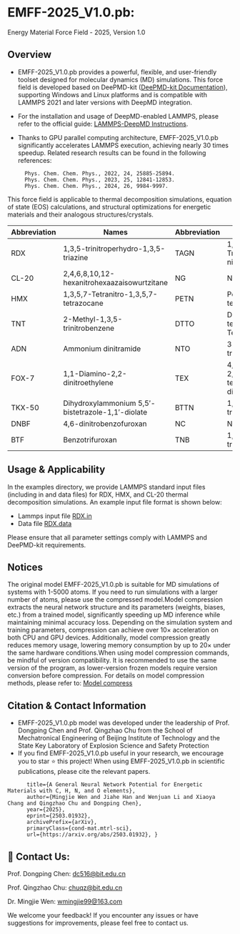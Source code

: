 # EMFF-2025_V1.0.pb: 
  Energy Material Force Field - 2025, Version 1.0

## Overview

* EMFF-2025_V1.0.pb provides a powerful, flexible, and user-friendly toolset designed for molecular dynamics (MD) simulations. This force field is developed based on DeePMD-kit ([DeePMD-kit Documentation](https://docs.deepmodeling.com/projects/deepmd/en/master/index.html#)), supporting Windows and Linux platforms and is compatible with LAMMPS 2021 and later versions with DeepMD integration.

* For the installation and usage of DeepMD-enabled LAMMPS, please refer to the official guide: [LAMMPS-DeepMD Instructions](https://docs.deepmodeling.com/projects/deepmd/en/master/third-party/lammps-command.html).

* Thanks to GPU parallel computing architecture, EMFF-2025_V1.0.pb significantly accelerates LAMMPS execution, achieving nearly 30 times speedup. Related research results can be found in the following references:

		Phys. Chem. Chem. Phys., 2022, 24, 25885-25894.
		Phys. Chem. Chem. Phys., 2023, 25, 12841-12853.
		Phys. Chem. Chem. Phys., 2024, 26, 9984-9997.
 
This force field is applicable to thermal decomposition simulations, equation of state (EOS) calculations, and structural optimizations for energetic materials and their analogous structures/crystals.

| Abbreviation | Names                                             | Abbreviation | Names                                               |
|--------------|---------------------------------------------------|--------------|-----------------------------------------------------|
| RDX          | 1,3,5-trinitroperhydro-1,3,5-triazine             | TAGN         | 1,2,3-Triaminoguanidine nitrate                     |
| CL-20        | 2,4,6,8,10,12-hexanitrohexaazaisowurtzitane       | NG           | Nitroglycerin                                       |
| HMX          | 1,3,5,7-Tetranitro-1,3,5,7-tetrazocane            | PETN         | Pentaerythritol tetranitrate                        |
| TNT          | 2-Methyl-1,3,5-trinitrobenzene                    | DTTO         | Di-1,2,3,4-tetrazine Tetraoxides                    |
| ADN          | Ammonium dinitramide                              | NTO          | 3-Nitro-1,2,4-triazole-5-one                        |
| FOX-7        | 1,1-Diamino-2,2-dinitroethylene                   | TEX          | 4,10-Dinitro-2,6,8,12-tetraoxa-4,10-diazawurtzitane |
| TKX-50       | Dihydroxylammonium 5,5′-bistetrazole-1,1′-diolate | BTTN         | 1,2,4-Butanetriol trinitrate                        |
| DNBF         | 4,6-dinitrobenzofuroxan                           | NC           | Nitrocellulose                                      |
| BTF          | Benzotrifuroxan                                   | TNB          | 1,3,5-trinitrobenzene                               |


## Usage & Applicability

In the examples directory, we provide LAMMPS standard input files (including in and data files) for RDX, HMX, and CL-20 thermal decomposition simulations. An example input file format is shown below:

* Lammps input file [RDX.in](https://github.com/MingjieWen/General-NNP-model-for-C-H-N-O-Energetic-Materials/blob/main/Examples/RDX/RDX.in)
* Data file [RDX.data](https://github.com/MingjieWen/General-NNP-model-for-C-H-N-O-Energetic-Materials/blob/main/Examples/RDX/RDX.data)

Please ensure that all parameter settings comply with LAMMPS and DeePMD-kit requirements.
## Notices
The original model EMFF-2025_V1.0.pb is suitable for MD simulations of systems with 1-5000 atoms. If you need to run simulations with a larger number of atoms, please use the compressed model.Model compression extracts the neural network structure and its parameters (weights, biases, etc.) from a trained model, significantly speeding up MD inference while maintaining minimal accuracy loss. Depending on the simulation system and training parameters, compression can achieve over 10× acceleration on both CPU and GPU devices. Additionally, model compression greatly reduces memory usage, lowering memory consumption by up to 20× under the same hardware conditions.When using model compression commands, be mindful of version compatibility. It is recommended to use the same version of the program, as lower-version frozen models require version conversion before compression.
For details on model compression methods, please refer to: [Model compress](https://docs.deepmodeling.com/projects/deepmd/en/master/freeze/compress.html)

## Citation & Contact Information

* EMFF-2025_V1.0.pb model was developed under the leadership of Prof. Dongping Chen and Prof. Qingzhao Chu from the School of Mechatronical Engineering of Beijing Institute of Technology and the State Key Laboratory of Explosion Science and Safety Protection
* If you find EMFF-2025_V1.0.pb useful in your research, we encourage you to star ⭐ this project! When using EMFF-2025_V1.0.pb in scientific publications, please cite the relevant papers.
```@misc{wen2025generalneuralnetworkpotential,
      title={A General Neural Network Potential for Energetic Materials with C, H, N, and O elements}, 
      author={Mingjie Wen and Jiahe Han and Wenjuan Li and Xiaoya Chang and Qingzhao Chu and Dongping Chen},
      year={2025},
      eprint={2503.01932},
      archivePrefix={arXiv},
      primaryClass={cond-mat.mtrl-sci},
      url={https://arxiv.org/abs/2503.01932}, }
```


## 📩 Contact Us:

Prof. Dongping Chen: dc516@bit.edu.cn

Prof. Qingzhao Chu: chuqz@bit.edu.cn

Dr. Mingjie Wen: wmingjie99@163.com

We welcome your feedback! If you encounter any issues or have suggestions for improvements, please feel free to contact us.

